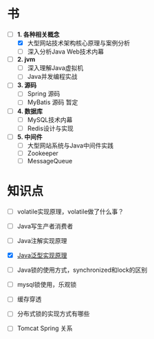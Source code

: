 

# 书
- [ ] **1. 各种相关概念**
    - [x] 大型网站技术架构核心原理与案例分析
    - [ ] 深入分析Java Web技术内幕
- [ ] **2. jvm**
    - [ ] 深入理解Java虚拟机
    - [ ] Java并发编程实战
- [ ] **3. 源码**
    - [ ] Spring 源码
    - [ ] MyBatis 源码 暂定
- [ ] **4. 数据库**
    - [ ] MySQL技术内幕
    - [ ] Redis设计与实现
- [ ] **5. 中间件**
    - [ ] 大型网站系统与Java中间件实践
    - [ ] Zookeeper
    - [ ] MessageQueue

# 知识点
- [ ] volatile实现原理，volatile做了什么事？
- [ ] Java写生产者消费者
- [ ] Java注解实现原理
- [x] [Java泛型实现原理](/Java泛型实现原理.md)
- [ ] Java锁的使用方式，synchronized和lock的区别
- [ ] mysql锁使用，乐观锁
- [ ] 缓存穿透
- [ ] 分布式锁的实现方式有哪些

- [ ] Tomcat Spring 关系
